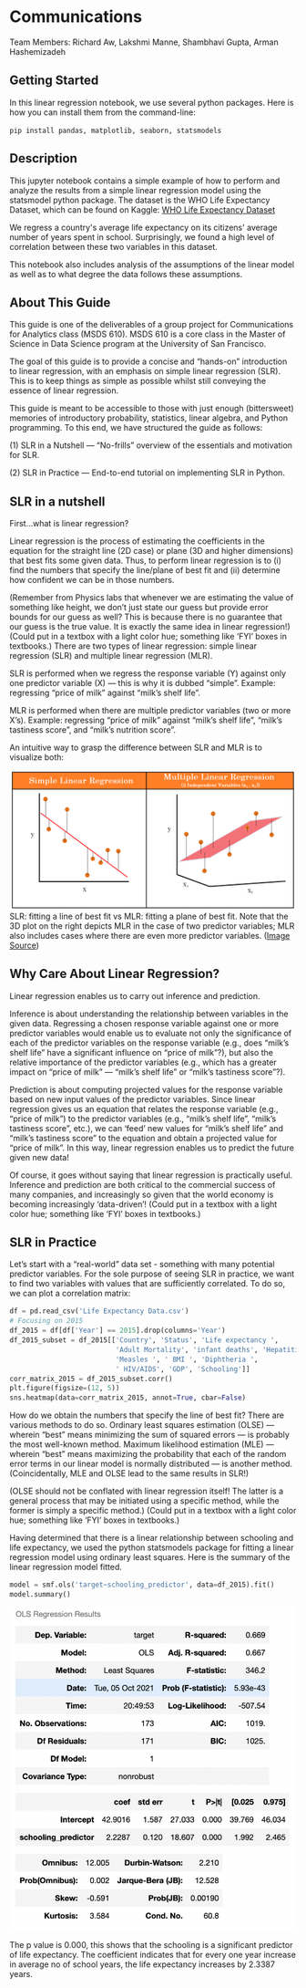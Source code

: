 # Communications

Team Members: Richard Aw, Lakshmi Manne, Shambhavi Gupta, Arman Hashemizadeh

## Getting Started

In this linear regression notebook, we use several python packages. Here is how you can install them from the command-line:

`pip install pandas, matplotlib, seaborn, statsmodels`

## Description

This jupyter notebook contains a simple example of how to perform and analyze the results from a simple linear regression model using the statsmodel python package.
The dataset is the WHO Life Expectancy Dataset, which can be found on Kaggle: <a href="https://www.kaggle.com/kumarajarshi/life-expectancy-who?select=Life+Expectancy+Data.csv">WHO Life Expectancy Dataset</a>

We regress a country's average life expectancy on its citizens' average number of years spent in school. Surprisingly, we found a high level of correlation
between these two variables in this dataset. 

This notebook also includes analysis of the assumptions of the linear model as well as to what degree the data 
follows these assumptions.

## About This Guide

This guide is one of the deliverables of a group project for Communications for Analytics class (MSDS 610). MSDS 610 is a core class in the Master of Science in Data Science program at the University of San Francisco.

The goal of this guide is to provide a concise and “hands-on” introduction to linear regression, with an emphasis on simple linear regression (SLR). This is to keep things as simple as possible whilst still conveying the essence of linear regression. 

This guide is meant to be accessible to those with just enough (bittersweet) memories of introductory probability, statistics, linear algebra, and Python programming. To this end, we have structured the guide as follows: 

(1) SLR in a Nutshell — “No-frills” overview of the essentials and motivation for SLR.

(2) SLR in Practice — End-to-end tutorial on implementing SLR in Python.

## SLR in a nutshell

First...what is linear regression?

Linear regression is the process of estimating the coefficients in the equation for the straight line (2D case) or plane (3D and higher dimensions) that best fits some given data. Thus, to perform linear regression is to (i) find the numbers that specify the line/plane of best fit and (ii) determine how confident we can be in those numbers. 

(Remember from Physics labs that whenever we are estimating the value of something like height, we don’t just state our guess but provide error bounds for our guess as well? This is because there is no guarantee that our guess is the true value. It is exactly the same idea in linear regression!) (Could put in a textbox with a light color hue; something like ‘FYI’ boxes in textbooks.)
There are two types of linear regression: simple linear regression (SLR) and multiple linear regression (MLR). 

SLR is performed when we regress the response variable (Y) against only one predictor variable (X) — this is why it is dubbed “simple”. Example: regressing “price of milk” against “milk’s shelf life”.

MLR is performed when there are multiple predictor variables (two or more X’s). Example: regressing “price of milk” against “milk’s shelf life”, “milk’s tastiness score”, and “milk’s nutrition score”.

An intuitive way to grasp the difference between SLR and MLR is to visualize both:

![Alt text](readme_imgs/SlrVsMlr.png?raw=true "SLR Vs MLR")
SLR: fitting a line of best fit vs MLR: fitting a plane of best fit. Note that the 3D plot on the right depicts MLR in the case of two predictor variables; MLR also includes cases where there are even more predictor variables. (<a href="https://www.keboola.com/blog/linear-regression-machine-learning">Image Source</a>)

## Why Care About Linear Regression?

Linear regression enables us to carry out inference and prediction.

Inference is about understanding the relationship between variables in the given data. Regressing a chosen response variable against one or more predictor variables would enable us to evaluate not only the significance of each of the predictor variables on the response variable (e.g., does “milk’s shelf life” have a significant influence on “price of milk”?), but also the relative importance of the predictor variables (e.g., which has a greater impact on “price of milk” — “milk’s shelf life” or “milk’s tastiness score”?).

Prediction is about computing projected values for the response variable based on new input values of the predictor variables. Since linear regression gives us an equation that relates the response variable (e.g., “price of milk”) to the predictor variables (e.g., “milk’s shelf life”, “milk’s tastiness score”, etc.), we can ‘feed’ new values for “milk’s shelf life” and “milk’s tastiness score” to the equation and obtain a projected value for “price of milk”. In this way, linear regression enables us to predict the future given new data!

Of course, it goes without saying that linear regression is practically useful. Inference and prediction are both critical to the commercial success of many companies, and increasingly so given that the world economy is becoming increasingly ‘data-driven’! (Could put in a textbox with a light color hue; something like ‘FYI’ boxes in textbooks.)

## SLR in Practice

Let’s start with a “real-world” data set - something with many potential predictor variables. For the sole purpose of seeing SLR in practice, we want to find two variables with values that are sufficiently correlated. To do so, we can plot a correlation matrix:

```python
df = pd.read_csv('Life Expectancy Data.csv')
# Focusing on 2015
df_2015 = df[df['Year'] == 2015].drop(columns='Year')
df_2015_subset = df_2015[['Country', 'Status', 'Life expectancy ',
                          'Adult Mortality', 'infant deaths', 'Hepatitis B',
                          'Measles ', ' BMI ', 'Diphtheria ',
                          ' HIV/AIDS', 'GDP', 'Schooling']]
corr_matrix_2015 = df_2015_subset.corr()
plt.figure(figsize=(12, 5))
sns.heatmap(data=corr_matrix_2015, annot=True, cbar=False)
```



How do we obtain the numbers that specify the line of best fit? There are various methods to do so. Ordinary least squares estimation (OLSE) — wherein “best” means minimizing the sum of squared errors — is probably the most well-known method. Maximum likelihood estimation (MLE) — wherein “best” means maximizing the probability that each of the random error terms in our linear model is normally distributed — is another method. (Coincidentally, MLE and OLSE lead to the same results in SLR!) 

(OLSE should not be conflated with linear regression itself! The latter is a general process that may be initiated using a specific method, while the former is simply a specific method.) (Could put in a textbox with a light color hue; something like ‘FYI’ boxes in textbooks.)

Having determined that there is a linear relationship between schooling and life expectancy, we used the python statsmodels package for fitting a linear regression model using ordinary least squares. Here is the summary of the linear regression model fitted. 

```python
model = smf.ols('target~schooling_predictor', data=df_2015).fit()
model.summary()
```

![Alt text](readme_imgs/olsSummary.png?raw=true "statsmodels OLS Summary")

The p value is 0.000, this shows that the schooling is a significant predictor of life expectancy. The coefficient indicates that for every one year increase in average no of school years, the life expectancy increases by 2.3387 years. 
